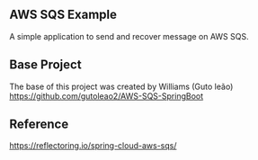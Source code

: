 ## AWS SQS Example
A simple application to send and recover message on AWS SQS.

## Base Project
The base of this project was created by Williams (Guto leão) <br>
https://github.com/gutoleao2/AWS-SQS-SpringBoot

## Reference
https://reflectoring.io/spring-cloud-aws-sqs/
